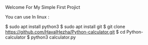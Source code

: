
Welcome For My Simple First Projict 



You can use In linux :

$ sudo apt install python3
$ sudo apt install git
$ git clone https://github.com/HavalHezha/Python-calculator.git
$ cd Python-calculator
$ python3 calculator.py

